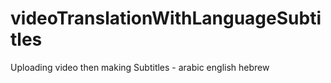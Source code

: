 # videoTranslationWithLanguageSubtitles
 Uploading video then making Subtitles - arabic english hebrew
